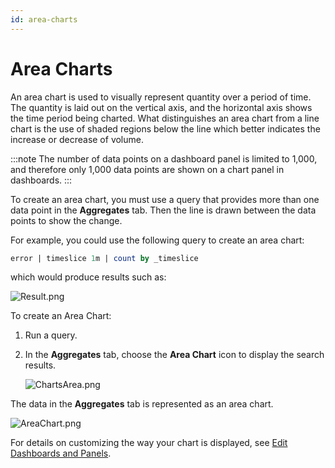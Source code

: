 ```yaml
---
id: area-charts
---
```


# Area Charts

An area chart is used to visually represent quantity over a period of time. The quantity is laid out on the vertical axis, and the horizontal axis shows the time period being charted. What distinguishes an area chart from a line chart is the use of shaded regions below the line which better indicates the increase or decrease of volume. 

:::note
The number of data points on a dashboard panel is limited to 1,000, and therefore only 1,000 data points are shown on a chart panel in dashboards.
:::

To create an area chart, you must use a query that provides more than one data point in the **Aggregates** tab. Then the line is drawn between the data points to show the change.

For example, you could use the following query to create an area chart:

```sql
error | timeslice 1m | count by _timeslice
```

which would produce results such as:

![Result.png](/img/dashboards/area-chart-result.png)

To create an Area Chart:

1. Run a query.
1. In the **Aggregates** tab, choose the **Area Chart** icon to display the search results.

    ![ChartsArea.png](/img/dashboards/ChartsArea.png)

The data in the **Aggregates** tab is represented as an area chart.

![AreaChart.png](/img/dashboards/AreaChart.png)

For details on customizing the way your chart is displayed, see [Edit Dashboards and Panels](/docs/dashboards-classic/edit-dashboards).
